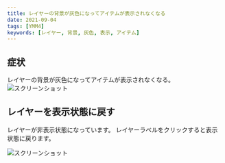 ```yaml
---
title: レイヤーの背景が灰色になってアイテムが表示されなくなる
date: 2021-09-04
tags: [YMM4]
keywords: [レイヤー, 背景, 灰色, 表示, アイテム]
---
```


## 症状
レイヤーの背景が灰色になってアイテムが表示されなくなる。
![スクリーンショット](レイヤーの背景が灰色になってアイテムが表示されなくなる_4734.png)

## レイヤーを表示状態に戻す
レイヤーが非表示状態になっています。
レイヤーラベルをクリックすると表示状態に戻ります。

![スクリーンショット](レイヤーの背景が灰色になってアイテムが表示されなくなる_4823.png)

